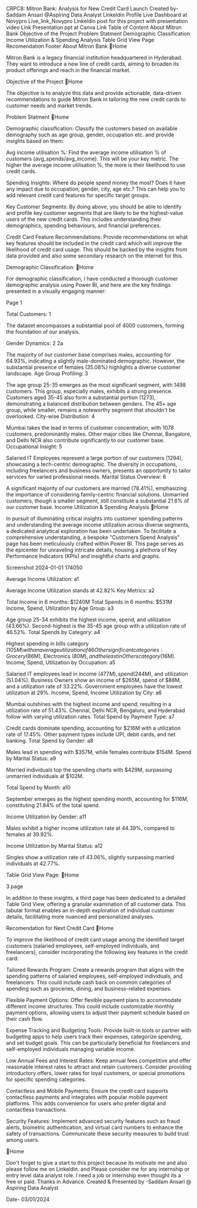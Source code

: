 CRPC8: Mitron Bank: Analysis for New Credit Card Launch
Created by- Saddam Ansari @Aspiring Data Analyst Linkeldin Profile
Live Dashboard at Novypro Live_link_Novypro
Linkeldin post for this project with presentation video Link
Presentation ppt at Canva Link
Table of Content
About Mitron Bank
Objective of the Project
Problem Statment
Demographic Classification
Income Utilization & Spending Analysis
Table Grid View Page
Recomendation
Footer
About Mitron Bank
🔁Home

Mitron Bank is a legacy financial institution headquartered in Hyderabad. They want to introduce a new line of credit cards, aiming to broaden its product offerings and reach in the financial market.

Objective of the Project
🔁Home

The objective is to analyze this data and provide actionable, data-driven recommendations to guide Mitron Bank in tailoring the new credit cards to customer needs and market trends.

Problem Statment
🔁Home

Demographic classification: Classify the customers based on available demography such as age group, gender, occupation etc. and provide insights based on them.

Avg income utilisation %: Find the average income utilisation % of customers (avg_spends/avg_income). This will be your key metric. The higher the average income utilisation %, the more is their likelihood to use credit cards.

Spending Insights: Where do people spend money the most? Does it have any impact due to occupation, gender, city, age etc.? This can help you to add relevant credit card features for specific target groups.

Key Customer Segments: By doing above, you should be able to identify and profile key customer segments that are likely to be the highest-value users of the new credit cards. This includes understanding their demographics, spending behaviours, and financial preferences.

Credit Card Feature Recommendations: Provide recommendations on what key features should be included in the credit card which will improve the likelihood of credit card usage. This should be backed by the insights from data provided and also some secondary research on the internet for this.

Demographic Classification:
🔁Home

For demographic classification, I have conducted a thorough customer demographic analysis using Power BI, and here are the key findings presented in a visually engaging manner:

Page 1

Total Customers:
1

The dataset encompasses a substantial pool of 4000 customers, forming the foundation of our analysis.

Gender Dynamics:
2 2a

The majority of our customer base comprises males, accounting for 64.93%, indicating a slightly male-dominated demographic.
However, the substantial presence of females (35.08%) highlights a diverse customer landscape.
Age Group Profiling:
3

The age group 25-35 emerges as the most significant segment, with 1498 customers. This group, especially males, exhibits a strong presence.
Customers aged 35-45 also form a substantial portion (1273), demonstrating a balanced distribution between genders.
The 45+ age group, while smaller, remains a noteworthy segment that shouldn't be overlooked.
City-wise Distribution:
4

Mumbai takes the lead in terms of customer concentration, with 1078 customers, predominantly males.
Other major cities like Chennai, Bangalore, and Delhi NCR also contribute significantly to our customer base.
Occupational Insight:
5

Salaried IT Employees represent a large portion of our customers (1294), showcasing a tech-centric demographic.
The diversity in occupations, including freelancers and business owners, presents an opportunity to tailor services for varied professional needs.
Marital Status Overview:
6

A significant majority of our customers are married (78.41%), emphasizing the importance of considering family-centric financial solutions.
Unmarried customers, though a smaller segment, still constitute a substantial 21.6% of our customer base.
Income Utilization & Spending Analysis
🔁Home

In pursuit of illuminating critical insights into customer spending patterns and understanding the average income utilization across diverse segments, a dedicated analytical exploration has been undertaken. To facilitate a comprehensive understanding, a bespoke "Customers Spend Analysis" page has been meticulously crafted within Power BI. This page serves as the epicenter for unraveling intricate details, housing a plethora of Key Performance Indicators (KPIs) and insightful charts and graphs.

Screenshot 2024-01-01 174050

Average Income Utilization:
a1

Average Income Utilization stands at 42.82%
Key Metrics:
a2

Total Income in 6 months: $1240M
Total Spends in 6 months: $531M
Income, Spend, Utilization by Age Group:
a3

Age group 25-34 exhibits the highest income, spend, and utilization (43.66%).
Second-highest is the 35-45 age group with a utilization rate of 46.52%.
Total Spends by Category:
a4

Highest spending in bills category ($105M) with an average utilization of 46%.
Other significant categories: Grocery ($86M), Electronics ($80M), and the least in Others category ($16M).
Income, Spend, Utilization by Occupation:
a5

Salaried IT employees lead in income ($477M), spend ($244M), and utilization (51.04%).
Business Owners show an income of $265M, spend of $88M, and a utilization rate of 33.22%.
Government employees have the lowest utilization at 29%.
Income, Spend, Income Utilization by City:
a6

Mumbai outshines with the highest income and spend, resulting in a utilization rate of 51.43%.
Chennai, Delhi NCR, Bengaluru, and Hyderabad follow with varying utilization rates.
Total Spend by Payment Type:
a7

Credit cards dominate spending, accounting for $216M with a utilization rate of 17.45%.
Other payment types include UPI, debit cards, and net banking.
Total Spend by Gender:
a8

Males lead in spending with $357M, while females contribute $154M.
Spend by Marital Status:
a9

Married individuals top the spending charts with $429M, surpassing unmarried individuals at $102M.

Total Spend by Month:
a10

September emerges as the highest spending month, accounting for $116M, constituting 21.84% of the total spend.

Income Utilization by Gender:
a11

Males exhibit a higher income utilization rate at 44.39%, compared to females at 39.92%.

Income Utilization by Marital Status:
a12

Singles show a utilization rate of 43.06%, slightly surpassing married individuals at 42.77%.

Table Grid View Page:
🔁Home

3 page

In addition to these insights, a third page has been dedicated to a detailed Table Grid View, offering a granular examination of all customer data. This tabular format enables an in-depth exploration of individual customer details, facilitating more nuanced and personalized analyses.

Recomendation for Next Credit Card
🔁Home

To improve the likelihood of credit card usage among the identified target customers (salaried employees, self-employed individuals, and freelancers), consider incorporating the following key features in the credit card:

Tailored Rewards Program:
Create a rewards program that aligns with the spending patterns of salaried employees, self-employed individuals, and freelancers. This could include cash back on common categories of spending such as groceries, dining, and business-related expenses.

Flexible Payment Options:
Offer flexible payment plans to accommodate different income structures. This could include customizable monthly payment options, allowing users to adjust their payment schedule based on their cash flow.

Expense Tracking and Budgeting Tools:
Provide built-in tools or partner with budgeting apps to help users track their expenses, categorize spending, and set budget goals. This can be particularly beneficial for freelancers and self-employed individuals managing variable income.

Low Annual Fees and Interest Rates:
Keep annual fees competitive and offer reasonable interest rates to attract and retain customers. Consider providing introductory offers, lower rates for loyal customers, or special promotions for specific spending categories.

Contactless and Mobile Payments:
Ensure the credit card supports contactless payments and integrates with popular mobile payment platforms. This adds convenience for users who prefer digital and contactless transactions.

Security Features:
Implement advanced security features such as fraud alerts, biometric authentication, and virtual card numbers to enhance the safety of transactions. Communicate these security measures to build trust among users.

🔁Home

Don't forget to give a start to this project because its motivate me and also please follow me on Linkeldin. and Please consider me for any internship or entry level data analyst role. I need a job or internship even thought its a free or paid. Thanks in Advance.
Created & Presented by -Saddam Ansari @ Aspiring Data Analyst

Date- 03/01/2024

